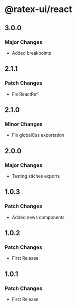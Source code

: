 # @ratex-ui/react

## 3.0.0

### Major Changes

- Added breakpoints

## 2.1.1

### Patch Changes

- Fix ReactRef

## 2.1.0

### Minor Changes

- Fix globalCss exportation

## 2.0.0

### Major Changes

- Testing stiches exports

## 1.0.3

### Patch Changes

- Added news components

## 1.0.2

### Patch Changes

- First Release

## 1.0.1

### Patch Changes

- First Release
